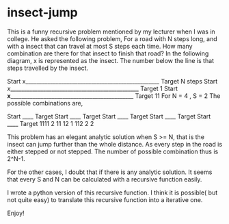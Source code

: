 insect-jump
===========

This is a funny recursive problem mentioned by my lecturer when I was in college.  He asked the following problem,
For a road with N steps long, and with a insect that can travel at most S steps each time. How many combination are there
for that insect to finish that road?
In the following diagram, x is represented as the insect.
The number below the line is that steps travelled by the insect.

Start x_________________________________________________ Target
                          N steps
Start _x________________________________________________ Target
      1
Start __x_______________________________________________ Target
      11
For N = 4 , S = 2
The possible combinations are,

Start ____ Target  Start ____ Target   Start ____ Target  Start ____ Target  Start ____ Target
      1111               2 11                12 1               112                2 2

This problem has an elegant analytic solution when S >= N, that is the insect can jump  further than the whole distance.
As every step in the road is either stepped or not stepped. The number of possible combination thus is 2^N-1.

For the other cases, I doubt that if there is any analytic solution. It seems that every S and N can be calculated with a recursive
function easily.

I wrote a python version of this recursive function. I think it is possible( but not quite easy) to translate this recursive 
function into a iterative one.

Enjoy!



